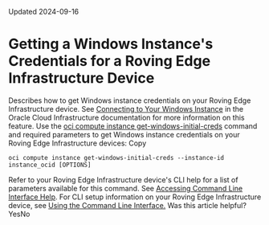 Updated 2024-09-16
# Getting a Windows Instance's Credentials for a Roving Edge Infrastructure Device
Describes how to get Windows instance credentials on your Roving Edge Infrastructure device.
See [Connecting to Your Windows Instance](https://docs.oracle.com/iaas/Content/GSG/Tasks/testingconnectionWindows.htm) in the Oracle Cloud Infrastructure documentation for more information on this feature.
Use the [oci compute instance get-windows-initial-creds](https://docs.oracle.com/iaas/tools/oci-cli/latest/oci_cli_docs/cmdref/compute/instance/get-windows-initial-creds.html) command and required parameters to get Windows instance credentials on your Roving Edge Infrastructure devices:
Copy
```
oci compute instance get-windows-initial-creds --instance-id instance_ocid [OPTIONS]
```

Refer to your Roving Edge Infrastructure device's CLI help for a list of parameters available for this command. See [Accessing Command Line Interface Help](https://docs.oracle.com/en-us/iaas/Content/Rover/Access/cli_install.htm#CLIAccessHelp).
For CLI setup information on your Roving Edge Infrastructure device, see [Using the Command Line Interface.](https://docs.oracle.com/en-us/iaas/Content/Rover/Access/cli_install.htm#CLI "Describes how to use the Command Line Interface to access a a Roving Edge Infrastructure device.")
Was this article helpful?
YesNo

